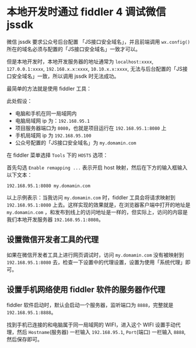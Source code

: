 # 本地开发时通过 fiddler 4 调试微信 jssdk

微信 jssdk 要求公众号后台配置 「JS接口安全域名」，并且前端调用 `wx.config()` 所在的域名必须与配置的「JS接口安全域名」一致才可以。

但是本地开发时，本地开发服务器的地址通常为 `localhost:xxxx`, `127.0.0.1:xxxx`, `192.168.x.x:xxxx`, `10.10.x.x:xxxx`, 无法与后台配置的「JS接口安全域名」一致，所以调用 jssdk 时无法成功。

最简单的方法就是使用 fiddler 工具：

此处假设：

- 电脑和手机在同一局域网内
- 电脑局域网 ip 为：`192.168.95.1`
- 项目服务器端口为 `8080`，也就是项目运行在 `192.168.95.1:8080` 上
- 手机局域网 ip 为 `192.168.95.100`
- 公众号配置的「JS接口安全域名」为 `my.domamin.com`

在 fiddler 菜单选择 `Tools` 下的 `HOSTS` 选项：

首先勾选 `Enable remapping ...` 表示开启 host 映射，然后在下方的输入框输入以下文本：

```text
192.168.95.1:8080 my.domamin.com
```

以上示例表示：当我访问 `my.domamin.com` 时，fiddler 工具会将请求映射到 `192.168.95.1:8080` 上去。这样实现的效果就是，在浏览器客户端中打开的地址是 `my.domamin.com` ，和发布到线上的访问地址是一样的，但实际上，访问的内容是我们本地开发服务器 `192.168.95.1:8080`。

## 设置微信开发者工具的代理

如果在微信开发者工具上进行网页调试时，访问 `my.domamin.com` 没有被映射到 `192.168.95.1:8080` 去，检查一下设置中的代理设置，设置为使用「系统代理」即可。

## 设置手机网络使用 fiddler 软件的服务器作代理

fiddler 软件启动时，默认会启动一个服务器，监听端口为 `8888`，完整就是 `192.168.95.1:8888`。

找到手机已连接的和电脑属于同一局域网的 WIFI，进入这个 WIFI 设置手动代理，然后 `Hostname`(服务器) 一栏输入 `192.168.95.1`, `Port`(端口) 一栏输入 `8888`, 然后保存即可。
